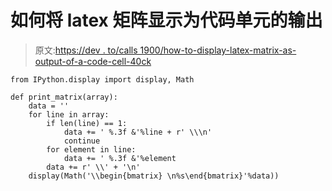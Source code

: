 # 如何将 latex 矩阵显示为代码单元的输出

> 原文:[https://dev . to/calls 1900/how-to-display-latex-matrix-as-output-of-a-code-cell-40ck](https://dev.to/callas1900/how-to-display-latex-matrix-as-output-of-a-code-cell-40ck)

```
from IPython.display import display, Math

def print_matrix(array):
    data = ''
    for line in array:        
        if len(line) == 1:
            data += ' %.3f &'%line + r' \\\n'
            continue
        for element in line:
            data += ' %.3f &'%element
        data += r' \\' + '\n'
    display(Math('\\begin{bmatrix} \n%s\end{bmatrix}'%data)) 
```